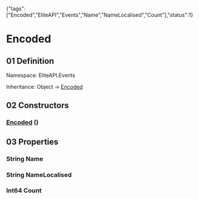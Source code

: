 {"tags":["Encoded","EliteAPI","Events","Name","NameLocalised","Count"],"status":1}

# Encoded

## 01 Definition

Namespace: <span class='code'>EliteAPI.Events</span>

Inheritance: <span class='code'>Object</span> → <span class='code'>[Encoded](../../EliteAPI/Events/Encoded.html)</span>

## 02 Constructors

### <span class='code'>[Encoded](../../EliteAPI/Events/Encoded.html)</span> ()

## 03 Properties

### <span class='code'>String</span> Name

### <span class='code'>String</span> NameLocalised

### <span class='code'>Int64</span> Count

